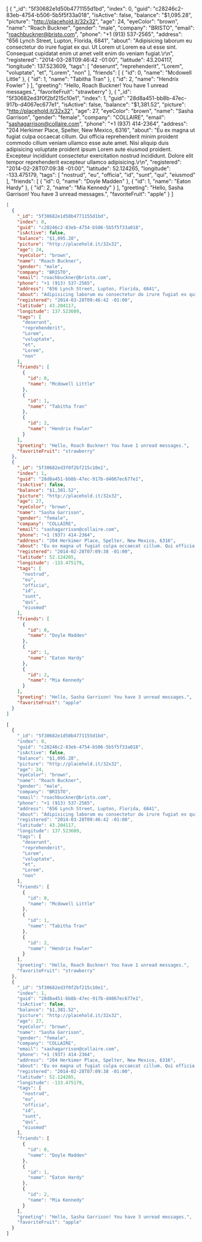 [
  {
    "_id": "5f30682e1d50b4771155d1bd",
    "index": 0,
    "guid": "c28246c2-83eb-4754-b506-5b5f5f33a018",
    "isActive": false,
    "balance": "$1,095.28",
    "picture": "http://placehold.it/32x32",
    "age": 24,
    "eyeColor": "brown",
    "name": "Roach Buckner",
    "gender": "male",
    "company": "BRISTO",
    "email": "roachbuckner@bristo.com",
    "phone": "+1 (913) 537-2565",
    "address": "656 Lynch Street, Lupton, Florida, 6841",
    "about": "Adipisicing laborum eu consectetur do irure fugiat ex qui. Ut Lorem ut Lorem ea ut esse sint. Consequat cupidatat enim ut amet velit enim do veniam fugiat.\r\n",
    "registered": "2014-03-28T09:46:42 -01:00",
    "latitude": 43.204117,
    "longitude": 137.523609,
    "tags": [
      "deserunt",
      "reprehenderit",
      "Lorem",
      "voluptate",
      "et",
      "Lorem",
      "non"
    ],
    "friends": [
      {
        "id": 0,
        "name": "Mcdowell Little"
      },
      {
        "id": 1,
        "name": "Tabitha Tran"
      },
      {
        "id": 2,
        "name": "Hendrix Fowler"
      }
    ],
    "greeting": "Hello, Roach Buckner! You have 1 unread messages.",
    "favoriteFruit": "strawberry"
  },
  {
    "_id": "5f30682ed3f0f2bf215c10e1",
    "index": 1,
    "guid": "28d8a451-bb8b-47ec-917b-d4067ec677e1",
    "isActive": false,
    "balance": "$1,381.52",
    "picture": "http://placehold.it/32x32",
    "age": 27,
    "eyeColor": "brown",
    "name": "Sasha Garrison",
    "gender": "female",
    "company": "COLLAIRE",
    "email": "sashagarrison@collaire.com",
    "phone": "+1 (937) 414-2364",
    "address": "204 Herkimer Place, Spelter, New Mexico, 6316",
    "about": "Eu ex magna ut fugiat culpa occaecat cillum. Qui officia reprehenderit minim proident commodo cillum veniam ullamco esse aute amet. Nisi aliquip duis adipisicing voluptate proident ipsum Lorem aute eiusmod proident. Excepteur incididunt consectetur exercitation nostrud incididunt. Dolore elit tempor reprehenderit excepteur ullamco adipisicing.\r\n",
    "registered": "2014-02-28T07:09:38 -01:00",
    "latitude": 52.124265,
    "longitude": -133.475179,
    "tags": [
      "nostrud",
      "eu",
      "officia",
      "id",
      "sunt",
      "qui",
      "eiusmod"
    ],
    "friends": [
      {
        "id": 0,
        "name": "Doyle Madden"
      },
      {
        "id": 1,
        "name": "Eaton Hardy"
      },
      {
        "id": 2,
        "name": "Mia Kennedy"
      }
    ],
    "greeting": "Hello, Sasha Garrison! You have 3 unread messages.",
    "favoriteFruit": "apple"
  }
]

```json
[
  {
    "_id": "5f30682e1d50b4771155d1bd",
    "index": 0,
    "guid": "c28246c2-83eb-4754-b506-5b5f5f33a018",
    "isActive": false,
    "balance": "$1,095.28",
    "picture": "http://placehold.it/32x32",
    "age": 24,
    "eyeColor": "brown",
    "name": "Roach Buckner",
    "gender": "male",
    "company": "BRISTO",
    "email": "roachbuckner@bristo.com",
    "phone": "+1 (913) 537-2565",
    "address": "656 Lynch Street, Lupton, Florida, 6841",
    "about": "Adipisicing laborum eu consectetur do irure fugiat ex qui. Ut Lorem ut Lorem ea ut esse sint. Consequat cupidatat enim ut amet velit enim do veniam fugiat.\r\n",
    "registered": "2014-03-28T09:46:42 -01:00",
    "latitude": 43.204117,
    "longitude": 137.523609,
    "tags": [
      "deserunt",
      "reprehenderit",
      "Lorem",
      "voluptate",
      "et",
      "Lorem",
      "non"
    ],
    "friends": [
      {
        "id": 0,
        "name": "Mcdowell Little"
      },
      {
        "id": 1,
        "name": "Tabitha Tran"
      },
      {
        "id": 2,
        "name": "Hendrix Fowler"
      }
    ],
    "greeting": "Hello, Roach Buckner! You have 1 unread messages.",
    "favoriteFruit": "strawberry"
  },
  {
    "_id": "5f30682ed3f0f2bf215c10e1",
    "index": 1,
    "guid": "28d8a451-bb8b-47ec-917b-d4067ec677e1",
    "isActive": false,
    "balance": "$1,381.52",
    "picture": "http://placehold.it/32x32",
    "age": 27,
    "eyeColor": "brown",
    "name": "Sasha Garrison",
    "gender": "female",
    "company": "COLLAIRE",
    "email": "sashagarrison@collaire.com",
    "phone": "+1 (937) 414-2364",
    "address": "204 Herkimer Place, Spelter, New Mexico, 6316",
    "about": "Eu ex magna ut fugiat culpa occaecat cillum. Qui officia reprehenderit minim proident commodo cillum veniam ullamco esse aute amet. Nisi aliquip duis adipisicing voluptate proident ipsum Lorem aute eiusmod proident. Excepteur incididunt consectetur exercitation nostrud incididunt. Dolore elit tempor reprehenderit excepteur ullamco adipisicing.\r\n",
    "registered": "2014-02-28T07:09:38 -01:00",
    "latitude": 52.124265,
    "longitude": -133.475179,
    "tags": [
      "nostrud",
      "eu",
      "officia",
      "id",
      "sunt",
      "qui",
      "eiusmod"
    ],
    "friends": [
      {
        "id": 0,
        "name": "Doyle Madden"
      },
      {
        "id": 1,
        "name": "Eaton Hardy"
      },
      {
        "id": 2,
        "name": "Mia Kennedy"
      }
    ],
    "greeting": "Hello, Sasha Garrison! You have 3 unread messages.",
    "favoriteFruit": "apple"
  }
]
```

```javascript
[
  {
    "_id": "5f30682e1d50b4771155d1bd",
    "index": 0,
    "guid": "c28246c2-83eb-4754-b506-5b5f5f33a018",
    "isActive": false,
    "balance": "$1,095.28",
    "picture": "http://placehold.it/32x32",
    "age": 24,
    "eyeColor": "brown",
    "name": "Roach Buckner",
    "gender": "male",
    "company": "BRISTO",
    "email": "roachbuckner@bristo.com",
    "phone": "+1 (913) 537-2565",
    "address": "656 Lynch Street, Lupton, Florida, 6841",
    "about": "Adipisicing laborum eu consectetur do irure fugiat ex qui. Ut Lorem ut Lorem ea ut esse sint. Consequat cupidatat enim ut amet velit enim do veniam fugiat.\r\n",
    "registered": "2014-03-28T09:46:42 -01:00",
    "latitude": 43.204117,
    "longitude": 137.523609,
    "tags": [
      "deserunt",
      "reprehenderit",
      "Lorem",
      "voluptate",
      "et",
      "Lorem",
      "non"
    ],
    "friends": [
      {
        "id": 0,
        "name": "Mcdowell Little"
      },
      {
        "id": 1,
        "name": "Tabitha Tran"
      },
      {
        "id": 2,
        "name": "Hendrix Fowler"
      }
    ],
    "greeting": "Hello, Roach Buckner! You have 1 unread messages.",
    "favoriteFruit": "strawberry"
  },
  {
    "_id": "5f30682ed3f0f2bf215c10e1",
    "index": 1,
    "guid": "28d8a451-bb8b-47ec-917b-d4067ec677e1",
    "isActive": false,
    "balance": "$1,381.52",
    "picture": "http://placehold.it/32x32",
    "age": 27,
    "eyeColor": "brown",
    "name": "Sasha Garrison",
    "gender": "female",
    "company": "COLLAIRE",
    "email": "sashagarrison@collaire.com",
    "phone": "+1 (937) 414-2364",
    "address": "204 Herkimer Place, Spelter, New Mexico, 6316",
    "about": "Eu ex magna ut fugiat culpa occaecat cillum. Qui officia reprehenderit minim proident commodo cillum veniam ullamco esse aute amet. Nisi aliquip duis adipisicing voluptate proident ipsum Lorem aute eiusmod proident. Excepteur incididunt consectetur exercitation nostrud incididunt. Dolore elit tempor reprehenderit excepteur ullamco adipisicing.\r\n",
    "registered": "2014-02-28T07:09:38 -01:00",
    "latitude": 52.124265,
    "longitude": -133.475179,
    "tags": [
      "nostrud",
      "eu",
      "officia",
      "id",
      "sunt",
      "qui",
      "eiusmod"
    ],
    "friends": [
      {
        "id": 0,
        "name": "Doyle Madden"
      },
      {
        "id": 1,
        "name": "Eaton Hardy"
      },
      {
        "id": 2,
        "name": "Mia Kennedy"
      }
    ],
    "greeting": "Hello, Sasha Garrison! You have 3 unread messages.",
    "favoriteFruit": "apple"
  }
]
```
